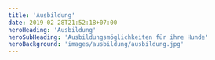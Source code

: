 ```yaml
---
title: 'Ausbildung'
date: 2019-02-28T21:52:18+07:00
heroHeading: 'Ausbildung'
heroSubHeading: 'Ausbildungsmöglichkeiten für ihre Hunde'
heroBackground: 'images/ausbildung/ausbildung.jpg'
---
```

